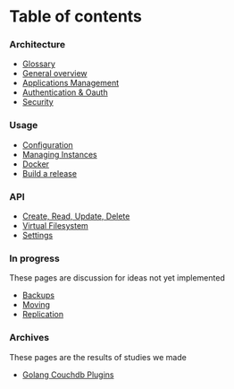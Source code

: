 Table of contents
==========

### Architecture
- [Glossary](./glossary.md)
- [General overview](./architecture.md)
- [Applications Management](./apps.md)
- [Authentication & Oauth](./auth.md)
- [Security](./security.md)

### Usage
- [Configuration](./config.md)
- [Managing Instances](./instance.md)
- [Docker](./docker.md)
- [Build a release](./release.md)

### API
- [Create, Read, Update, Delete](./crud.md)
- [Virtual Filesystem](./files.md)
- [Settings](./settings.md)

### In progress
These pages are discussion for ideas not yet implemented
- [Backups](./backup.md)
- [Moving](./moving.md)
- [Replication](./replication.md)

### Archives
These pages are the results of studies we made
- [Golang Couchdb Plugins](./couchdb-plugins.md)
